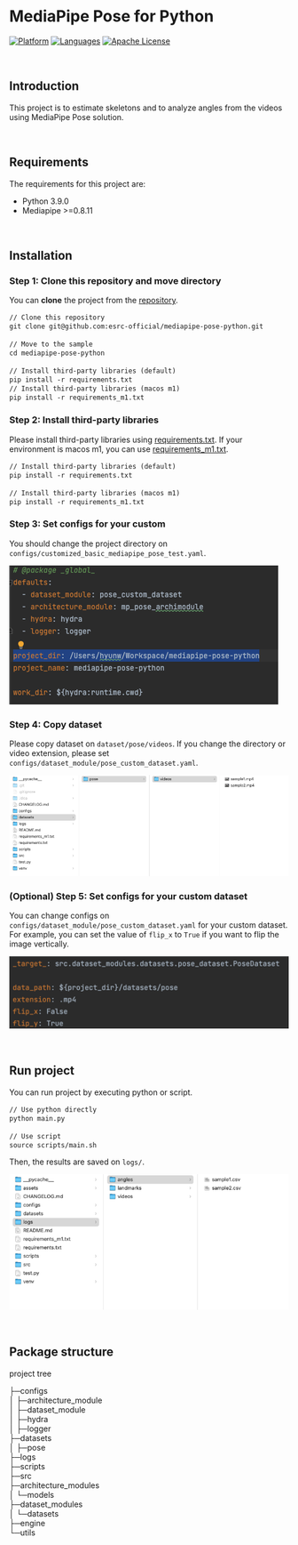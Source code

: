 # MediaPipe Pose for Python

[![Platform](https://img.shields.io/badge/platform-desktop-orange.svg)](https://github.com/esrc-official/mediapipe-pose-python)
[![Languages](https://img.shields.io/badge/language-python-orange.svg)](https://github.com/esrc-official/mediapipe-pose-python)
[![Apache License](https://img.shields.io/badge/license-Apache-brightgreen.svg)](https://github.com/esrc-official/mediapipe-pose-python/blob/master/LICENSE.md)

<br />

## Introduction
This project is to estimate skeletons and to analyze angles from the videos using MediaPipe Pose solution.

<br />

## Requirements
The requirements for this project are:
- Python 3.9.0
- Mediapipe >=0.8.11

<br />

## Installation

### Step 1: Clone this repository and move directory
You can **clone** the project from the [repository](https://github.com/esrc-official/mediapipe-pose-python).

```
// Clone this repository
git clone git@github.com:esrc-official/mediapipe-pose-python.git

// Move to the sample
cd mediapipe-pose-python

// Install third-party libraries (default)
pip install -r requirements.txt
// Install third-party libraries (macos m1)
pip install -r requirements_m1.txt
```

### Step 2: Install third-party libraries
Please install third-party libraries using [requirements.txt](https://github.com/esrc-official/mediapipe-pose-python/blob/master/requirements.txt).
If your environment is macos m1, you can use [requirements_m1.txt](https://github.com/esrc-official/mediapipe-pose-python/blob/master/requirements_m1.txt).

```
// Install third-party libraries (default)
pip install -r requirements.txt

// Install third-party libraries (macos m1)
pip install -r requirements_m1.txt
```

### Step 3: Set configs for your custom
You should change the project directory on `configs/customized_basic_mediapipe_pose_test.yaml`.

![img](https://github.com/esrc-official/mediapipe-pose-python/blob/master/assets/config_example.png)

### Step 4: Copy dataset
Please copy dataset on `dataset/pose/videos`.
If you change the directory or video extension, please set `configs/dataset_module/pose_custom_dataset.yaml`.

![img](https://github.com/esrc-official/mediapipe-pose-python/blob/master/assets/dataset_directory.png)

### (Optional) Step 5: Set configs for your custom dataset
You can change configs on `configs/dataset_module/pose_custom_dataset.yaml` for your custom dataset.
For example, you can set the value of `flip_x` to `True` if you want to flip the image vertically. 

![img](https://github.com/esrc-official/mediapipe-pose-python/blob/master/assets/dataset_module_configs.png)

<br />

## Run project
You can run project by executing python or script.

```
// Use python directly
python main.py

// Use script
source scripts/main.sh
```

Then, the results are saved on `logs/`.

![img](https://github.com/esrc-official/mediapipe-pose-python/blob/master/assets/log_example.png)

<br />

## Package structure

project tree

├─configs  
│  ├─architecture_module  
│  ├─dataset_module    
│  ├─hydra  
│  ├─logger  
├─datasets  
│  ├─pose  
├─logs   
├─scripts  
├─src  
    ├─architecture_modules   
    │  └─models   
    ├─dataset_modules    
    │  └─datasets   
    ├─engine   
    └─utils   